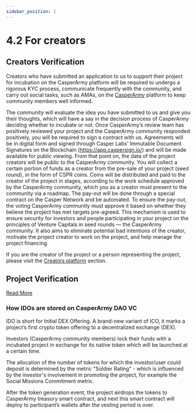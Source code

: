 ```yaml
---
sidebar_position: 1
---
```


# 4.2 For creators

## Creators Verification

Creators who have submitted an application to us to support their project for incubation on the CasperArmy platform will be required to undergo a rigorous KYC process, communicate frequently with the community, and carry out social tasks, such as AMAs, on the <a href="https://casper.army">CasperArmy</a> platform to keep community members well informed.

The community will evaluate the idea you have submitted to us and give you their thoughts, which will have a say in the decision process of CasperArmy deciding whether to incubate or not. Once CasperArmy’s review team has positively reviewed your project and the CasperArmy community responded positively, you will be required to sign a contract with us.
Agreements will be in digital form and signed through Casper Labs’ Immutable Document Signatures on the Blockchain (https://app.caspersign.io/) and will be made available for public viewing. From that point on, the data of the project creators will be public to the CasperArmy community. You will collect a certain portion of funds as a creator from the pre-sale of your project (seed round), in the form of CSPR coins. Coins will be distributed and paid to the creator of the project in stages, according to the work schedule approved by the CasperArmy community, which you as a creator must present to the community via a roadmap. The pay-out will be done through a special contract on the Casper Network and be automated. To ensure the pay-out, the voting CasperArmy community must approve it based on whether they believe the project has met targets pre-agreed. This mechanism is used to ensure security for investors and people participating in your project on the principles of Venture Capitals in seed rounds — the CasperArmy community. It also aims to eliminate potential bad intentions of the creator, motivate the project creator to work on the project, and help manage the project financing.

If you are the creator of the project or a person representing the project, please visit the <a href="https://docs.casperarmy.org/docs/PRODUCTS%20AND%20SERVICES/2.1%20Creators%20platform">Creators platform</a> section.

## Project Verification
<a href="https://docs.casperarmy.org/docs/PRODUCTS%20AND%20SERVICES/2.5%20Development%20Assistance">Read More</a>

### How IDOs are stored on CasperArmy DAO VC

IDO is short for Initial DEX Offering. A brand-new variant of ICO, it marks a project’s first crypto token offering to a decentralized exchange (DEX).

Investors (CasperArmy community members) lock their funds with a incubated project in exchange for its native token which will be launched at a certain time.

The allocation of the number of tokens for which the investor/user could deposit is determined by the metric "Soldier Rating" - which is influenced by the investor's involvement in promoting the project, for example the Social Missions Commitment metric.

After the token generation event, the project airdrops the tokens to CasperArmy treasury smart contract, and next this smart contract will deploy to participant’s wallets after the vesting period is over.
